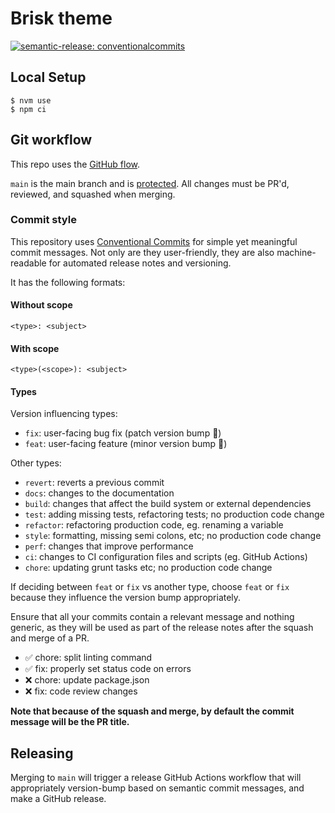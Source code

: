 # Brisk theme

[![semantic-release: conventionalcommits](https://img.shields.io/badge/semantic--release-conventionalcommits-e10079?logo=semantic-release)](https://github.com/semantic-release/semantic-release)

## Local Setup

```
$ nvm use
$ npm ci
```

## Git workflow

This repo uses the [GitHub flow](https://guides.github.com/introduction/flow/).

`main` is the main branch and is [protected](https://docs.github.com/en/github/administering-a-repository/about-protected-branches). All changes must be PR'd, reviewed, and squashed when merging.

### Commit style

This repository uses [Conventional Commits](https://www.conventionalcommits.org) for simple yet meaningful commit messages. Not only are they user-friendly, they are also machine-readable for automated release notes and versioning.


It has the following formats:

#### Without scope

```
<type>: <subject>
```

#### With scope
```
<type>(<scope>): <subject>
```

#### Types

Version influencing types:
- `fix`: user-facing bug fix (patch version bump 🏥)
- `feat`: user-facing feature (minor version bump 🌟)

Other types:
- `revert`: reverts a previous commit
- `docs`: changes to the documentation
- `build`: changes that affect the build system or external dependencies
- `test`: adding missing tests, refactoring tests; no production code change
- `refactor`: refactoring production code, eg. renaming a variable
- `style`: formatting, missing semi colons, etc; no production code change
- `perf`: changes that improve performance
- `ci`: changes to CI configuration files and scripts (eg. GitHub Actions)
- `chore`: updating grunt tasks etc; no production code change

If deciding between `feat` or `fix` vs another type, choose `feat` or `fix` because they influence the version bump appropriately.

Ensure that all your commits contain a relevant message and nothing generic, as they will be used as part of the release notes after the squash and merge of a PR.

- ✅ chore: split linting command
- ✅ fix: properly set status code on errors
- ❌ chore: update package.json
- ❌ fix: code review changes

**Note that because of the squash and merge, by default the commit message will be the PR title.**

## Releasing

Merging to `main` will trigger a release GitHub Actions workflow that will appropriately version-bump based on semantic commit messages, and make a GitHub release.